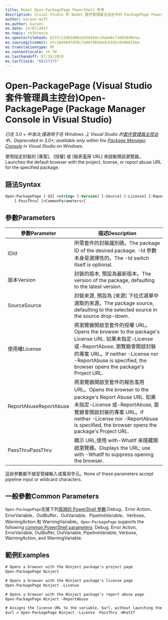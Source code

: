 ```yaml
---
title: NuGet Open-PackagePage PowerShell 參考
description: Visual Studio 的 NuGet 套件管理員主控台中的 PackagePage PowerShell 命令參考。
author: karann-msft
ms.author: karann
ms.date: 12/07/2017
ms.topic: reference
ms.openlocfilehash: 0237c23d81000a1d58264cc0ab48c73d819d0e5a
ms.sourcegitcommit: efc18d484fdf0c7a8979b564dcb191c030601bb4
ms.translationtype: MT
ms.contentlocale: zh-TW
ms.lasthandoff: 07/18/2019
ms.locfileid: "68327375"
---
```

# <a name="open-packagepage-package-manager-console-in-visual-studio"></a><span data-ttu-id="3a949-103">Open-PackagePage (Visual Studio 套件管理員主控台)</span><span class="sxs-lookup"><span data-stu-id="3a949-103">Open-PackagePage (Package Manager Console in Visual Studio)</span></span>

<span data-ttu-id="3a949-104">*已在 3.0 + 中淘汰;僅適用于在 Windows 上 Visual Studio 的[套件管理員主控台](../../consume-packages/install-use-packages-powershell.md)中。*</span><span class="sxs-lookup"><span data-stu-id="3a949-104">*Deprecated in 3.0+; available only within the [Package Manager Console](../../consume-packages/install-use-packages-powershell.md) in Visual Studio on Windows.*</span></span>

<span data-ttu-id="3a949-105">使用指定封裝的 [專案]、[授權] 或 [報表濫用 URL] 來啟動預設瀏覽器。</span><span class="sxs-lookup"><span data-stu-id="3a949-105">Launches the default browser with the project, license, or report abuse URL for the specified package.</span></span>

## <a name="syntax"></a><span data-ttu-id="3a949-106">語法</span><span class="sxs-lookup"><span data-stu-id="3a949-106">Syntax</span></span>

```ps
Open-PackagePage [-Id] <string> [-Version] [-Source] [-License] [-ReportAbuse]
    [-PassThru] [<CommonParameters>]
```

## <a name="parameters"></a><span data-ttu-id="3a949-107">參數</span><span class="sxs-lookup"><span data-stu-id="3a949-107">Parameters</span></span>

| <span data-ttu-id="3a949-108">參數</span><span class="sxs-lookup"><span data-stu-id="3a949-108">Parameter</span></span> | <span data-ttu-id="3a949-109">描述</span><span class="sxs-lookup"><span data-stu-id="3a949-109">Description</span></span> |
| --- | --- |
| <span data-ttu-id="3a949-110">ID</span><span class="sxs-lookup"><span data-stu-id="3a949-110">Id</span></span> | <span data-ttu-id="3a949-111">所需套件的封裝識別碼。</span><span class="sxs-lookup"><span data-stu-id="3a949-111">The package ID of the desired package.</span></span> <span data-ttu-id="3a949-112">-Id 參數本身是選擇性的。</span><span class="sxs-lookup"><span data-stu-id="3a949-112">The -Id switch itself is optional.</span></span> |
| <span data-ttu-id="3a949-113">版本</span><span class="sxs-lookup"><span data-stu-id="3a949-113">Version</span></span> | <span data-ttu-id="3a949-114">封裝的版本, 預設為最新版本。</span><span class="sxs-lookup"><span data-stu-id="3a949-114">The version of the package, defaulting to the latest version.</span></span> |
| <span data-ttu-id="3a949-115">Source</span><span class="sxs-lookup"><span data-stu-id="3a949-115">Source</span></span> | <span data-ttu-id="3a949-116">封裝來源, 預設為 [來源] 下拉式選單中選取的來源。</span><span class="sxs-lookup"><span data-stu-id="3a949-116">The package source, defaulting to the selected source in the source drop-down.</span></span> |
| <span data-ttu-id="3a949-117">使用權</span><span class="sxs-lookup"><span data-stu-id="3a949-117">License</span></span> | <span data-ttu-id="3a949-118">將瀏覽器開啟至套件的授權 URL。</span><span class="sxs-lookup"><span data-stu-id="3a949-118">Opens the browser to the package's License URL.</span></span> <span data-ttu-id="3a949-119">如果未指定-License 或-ReportAbuse, 瀏覽器會開啟封裝的專案 URL。</span><span class="sxs-lookup"><span data-stu-id="3a949-119">If neither -License nor -ReportAbuse is specified, the browser opens the package's Project URL.</span></span> |
| <span data-ttu-id="3a949-120">ReportAbuse</span><span class="sxs-lookup"><span data-stu-id="3a949-120">ReportAbuse</span></span> | <span data-ttu-id="3a949-121">將瀏覽器開啟至套件的報告濫用 URL。</span><span class="sxs-lookup"><span data-stu-id="3a949-121">Opens the browser to the package's Report Abuse URL.</span></span> <span data-ttu-id="3a949-122">如果未指定-License 或-ReportAbuse, 瀏覽器會開啟封裝的專案 URL。</span><span class="sxs-lookup"><span data-stu-id="3a949-122">If neither -License nor -ReportAbuse is specified, the browser opens the package's Project URL.</span></span> |
| <span data-ttu-id="3a949-123">PassThru</span><span class="sxs-lookup"><span data-stu-id="3a949-123">PassThru</span></span> | <span data-ttu-id="3a949-124">顯示 URL;使用 with-WhatIf 來隱藏開啟瀏覽器。</span><span class="sxs-lookup"><span data-stu-id="3a949-124">Displays the URL; use with -WhatIf to suppress opening the browser.</span></span> |

<span data-ttu-id="3a949-125">這些參數都不接受管線輸入或萬用字元。</span><span class="sxs-lookup"><span data-stu-id="3a949-125">None of these parameters accept pipeline input or wildcard characters.</span></span>

## <a name="common-parameters"></a><span data-ttu-id="3a949-126">一般參數</span><span class="sxs-lookup"><span data-stu-id="3a949-126">Common Parameters</span></span>

<span data-ttu-id="3a949-127">`Open-PackagePage`支援下列[常用的 PowerShell 參數](http://go.microsoft.com/fwlink/?LinkID=113216):Debug、Error Action、ErrorVariable、OutBuffer、OutVariable、PipelineVariable、Verbose、WarningAction 和 WarningVariable。</span><span class="sxs-lookup"><span data-stu-id="3a949-127">`Open-PackagePage` supports the following [common PowerShell parameters](http://go.microsoft.com/fwlink/?LinkID=113216): Debug, Error Action, ErrorVariable, OutBuffer, OutVariable, PipelineVariable, Verbose, WarningAction, and WarningVariable.</span></span>

## <a name="examples"></a><span data-ttu-id="3a949-128">範例</span><span class="sxs-lookup"><span data-stu-id="3a949-128">Examples</span></span>

```ps
# Opens a browser with the Ninject package's project page
Open-PackagePage Ninject

# Opens a browser with the Ninject package's license page
Open-PackagePage Ninject -License

# Opens a browser with the Ninject package's report abuse page  
Open-PackagePage Ninject -ReportAbuse

# Assigns the license URL to the variable, $url, without launching the browser
$url = Open-PackagePage Ninject -License -PassThru -WhatIf
```